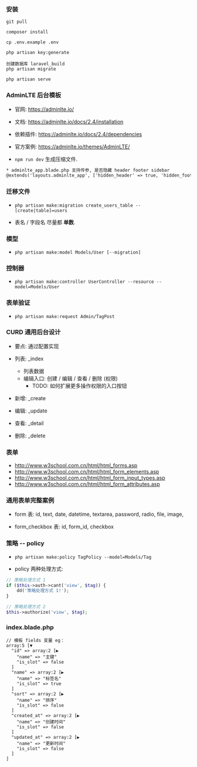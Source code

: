 ### 安装
```
git pull

composer install

cp .env.example .env

php artisan key:generate

创建数据库 laravel_build
php artisan migrate

php artisan serve
```



### AdminLTE 后台模板
* 官网: https://adminlte.io/

* 文档: https://adminlte.io/docs/2.4/installation

* 依赖插件: https://adminlte.io/docs/2.4/dependencies

* 官方案例: https://adminlte.io/themes/AdminLTE/

* `npm run dev` 生成压缩文件.

```html
* adminlte_app.blade.php 支持传参, 是否隐藏 header footer sidebar
@extends('layouts.adminlte_app', ['hidden_header' => true, 'hidden_footer' => true, 'hidden_sidebar' => true])

```


### 迁移文件
* `php artisan make:migration create_users_table --[create|table]=users`

* 表名 / 字段名 尽量都 **单数**.


### 模型
* `php artisan make:model Models/User [--migration]`


### 控制器
* `php artisan make:controller UserController --resource --model=Models/User`

### 表单验证
* `php artisan make:request Admin/TagPost`

### CURD 通用后台设计
* 要点: 通过配置实现

* 列表: _index
    * 列表数据
    * 编辑入口: 创建 / 编辑 / 查看 / 删除 (权限)
        * TODO: 如何扩展更多操作权限的入口按钮
* 新增: _create
* 编辑: _update
* 查看: _detail
* 删除: _delete

### 表单
* http://www.w3school.com.cn/html/html_forms.asp
* http://www.w3school.com.cn/html/html_form_elements.asp
* http://www.w3school.com.cn/html/html_form_input_types.asp
* http://www.w3school.com.cn/html/html_form_attributes.asp


### 通用表单完整案例
* form 表: id, text, date, datetime, textarea, password, radio, file, image,  

* form_checkbox 表: id, form_id, checkbox


### 策略 -- policy
* `php artisan make:policy TagPolicy --model=Models/Tag`

* policy 两种处理方式:
```php
// 策略处理方式 1
if ($this->auth->cant('view', $tag)) {
    dd('策略处理方式 1!');
}

// 策略处理方式 2
$this->authorize('view', $tag);
```


### index.blade.php
```
// 模板 fields 变量 eg： 
array:5 [▼
  "id" => array:2 [▶
    "name" => "主键"
    "is_slot" => false
  ]
  "name" => array:2 [▶
    "name" => "标签名"
    "is_slot" => true
  ]
  "sort" => array:2 [▶
    "name" => "排序"
    "is_slot" => false
  ]
  "created_at" => array:2 [▶
    "name" => "创建时间"
    "is_slot" => false
  ]
  "updated_at" => array:2 [▶
    "name" => "更新时间"
    "is_slot" => false
  ]
]
```